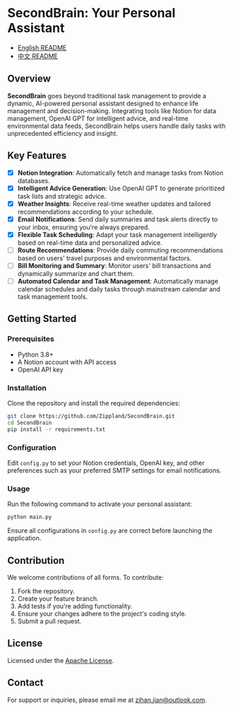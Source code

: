# SecondBrain: Your Personal Assistant

- [English README](README_EN.md)
- [中文 README](README.md)

## Overview
**SecondBrain** goes beyond traditional task management to provide a dynamic, AI-powered personal assistant designed to enhance life management and decision-making. Integrating tools like Notion for data management, OpenAI GPT for intelligent advice, and real-time environmental data feeds, SecondBrain helps users handle daily tasks with unprecedented efficiency and insight.

## Key Features
- [X] **Notion Integration**: Automatically fetch and manage tasks from Notion databases.
- [X] **Intelligent Advice Generation**: Use OpenAI GPT to generate prioritized task lists and strategic advice.
- [X] **Weather Insights**: Receive real-time weather updates and tailored recommendations according to your schedule.
- [X] **Email Notifications**: Send daily summaries and task alerts directly to your inbox, ensuring you're always prepared.
- [X] **Flexible Task Scheduling**: Adapt your task management intelligently based on real-time data and personalized advice.
- [ ] **Route Recommendations**: Provide daily commuting recommendations based on users' travel purposes and environmental factors.
- [ ] **Bill Monitoring and Summary**: Monitor users' bill transactions and dynamically summarize and chart them.
- [ ] **Automated Calendar and Task Management**: Automatically manage calendar schedules and daily tasks through mainstream calendar and task management tools.

## Getting Started

### Prerequisites
- Python 3.8+
- A Notion account with API access
- OpenAI API key

### Installation
Clone the repository and install the required dependencies:
```bash
git clone https://github.com/Zippland/SecondBrain.git
cd SecondBrain
pip install -r requirements.txt
```

### Configuration
Edit `config.py` to set your Notion credentials, OpenAI key, and other preferences such as your preferred SMTP settings for email notifications.

### Usage
Run the following command to activate your personal assistant:
```bash
python main.py
```
Ensure all configurations in `config.py` are correct before launching the application.

## Contribution
We welcome contributions of all forms. To contribute:
1. Fork the repository.
2. Create your feature branch.
3. Add tests if you're adding functionality.
4. Ensure your changes adhere to the project's coding style.
5. Submit a pull request.

## License
Licensed under the [Apache License](LICENSE).

## Contact
For support or inquiries, please email me at [zihan.jian@outlook.com](mailto:zihan.jian@outlook.com).